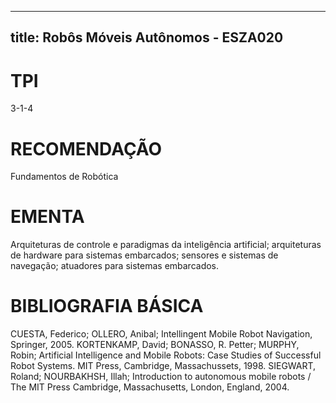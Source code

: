 
---
title: Robôs Móveis Autônomos - ESZA020 
---

# TPI

3-1-4

# RECOMENDAÇÃO

Fundamentos de Robótica

# EMENTA

Arquiteturas de controle e paradigmas da inteligência artificial; arquiteturas de hardware para sistemas embarcados; sensores e sistemas de navegação; atuadores para sistemas embarcados.

# BIBLIOGRAFIA BÁSICA

CUESTA, Federico; OLLERO, Anibal; Intellingent Mobile Robot Navigation, Springer, 2005.
KORTENKAMP, David; BONASSO, R. Petter; MURPHY, Robin; Artificial Intelligence and Mobile Robots: Case Studies of Successful Robot Systems. MIT Press, Cambridge, Massachussets, 1998.
SIEGWART, Roland; NOURBAKHSH, Illah; Introduction to autonomous mobile robots / The MIT Press Cambridge, Massachusetts, London, England, 2004.
        